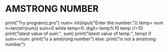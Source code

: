 # AMSTRONG NUMBER
print("Try programiz.pro")
num= int(input("Enter the number:"))
temp= num
n=len(str(num))
sum=0
while temp>0:
    digit= temp%10
    temp //=10
print("latest value of sum:", sum)
print("latest value of temp:", temp)
if sum==num:
    print("is a amstrong number")
else:
    print("is not a amstrong number")
